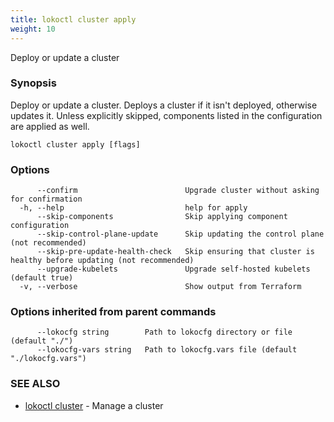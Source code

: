 ```yaml
---
title: lokoctl cluster apply
weight: 10
---
```


Deploy or update a cluster

### Synopsis

Deploy or update a cluster.
Deploys a cluster if it isn't deployed, otherwise updates it.
Unless explicitly skipped, components listed in the configuration are applied as well.

```
lokoctl cluster apply [flags]
```

### Options

```
      --confirm                        Upgrade cluster without asking for confirmation
  -h, --help                           help for apply
      --skip-components                Skip applying component configuration
      --skip-control-plane-update      Skip updating the control plane (not recommended)
      --skip-pre-update-health-check   Skip ensuring that cluster is healthy before updating (not recommended)
      --upgrade-kubelets               Upgrade self-hosted kubelets (default true)
  -v, --verbose                        Show output from Terraform
```

### Options inherited from parent commands

```
      --lokocfg string        Path to lokocfg directory or file (default "./")
      --lokocfg-vars string   Path to lokocfg.vars file (default "./lokocfg.vars")
```

### SEE ALSO

* [lokoctl cluster](lokoctl_cluster.md)	 - Manage a cluster

